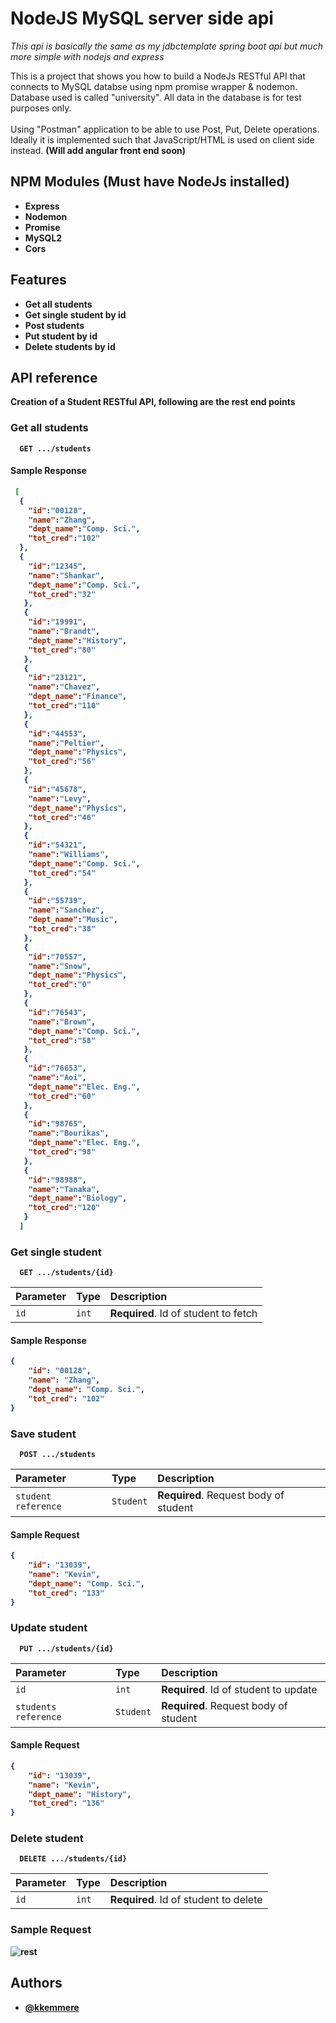 # NodeJS MySQL server side api

*This api is basically the same as my jdbctemplate spring boot api but much more simple with nodejs and express*

This is a project that shows you how to build a NodeJs RESTful API that connects to MySQL databse using npm promise wrapper & nodemon.<br/>
Database used is called "university". All data in the database is for test purposes only.<br/><br/>
Using "Postman" application to be able to use Post, Put, Delete operations. Ideally it is implemented such that JavaScript/HTML is used on client side instead. <b>(Will add angular front end soon)<b/>


## NPM Modules (Must have NodeJs installed)

- Express
- Nodemon
- Promise
- MySQL2
- Cors


## Features

- Get all students
- Get single student by id
- Post students
- Put student by id
- Delete students by id

  
## API reference

Creation of a Student RESTful API, following are the rest end points

### Get all students

```http
  GET .../students
```

#### Sample Response

```json
 [
  { 
    "id":"00128",
    "name":"Zhang",
    "dept_name":"Comp. Sci.",
    "tot_cred":"102"
  },
  {
    "id":"12345",
    "name":"Shankar",
    "dept_name":"Comp. Sci.",
    "tot_cred":"32"
   },
   {
    "id":"19991",
    "name":"Brandt",
    "dept_name":"History",
    "tot_cred":"80"
   },
   {
    "id":"23121",
    "name":"Chavez",
    "dept_name":"Finance",
    "tot_cred":"110"
   },
   {
    "id":"44553",
    "name":"Peltier",
    "dept_name":"Physics",
    "tot_cred":"56"
   },
   {
    "id":"45678",
    "name":"Levy",
    "dept_name":"Physics",
    "tot_cred":"46"
   },
   {
    "id":"54321",
    "name":"Williams",
    "dept_name":"Comp. Sci.",
    "tot_cred":"54"
   },
   {
    "id":"55739",
    "name":"Sanchez",
    "dept_name":"Music",
    "tot_cred":"38"
   },
   {
    "id":"70557",
    "name":"Snow",
    "dept_name":"Physics",
    "tot_cred":"0"
   },
   {
    "id":"76543",
    "name":"Brown",
    "dept_name":"Comp. Sci.",
    "tot_cred":"58"
   },
   {
    "id":"76653",
    "name":"Aoi",
    "dept_name":"Elec. Eng.",
    "tot_cred":"60"
   },
   {
    "id":"98765",
    "name":"Bourikas",
    "dept_name":"Elec. Eng.",
    "tot_cred":"98"
   },
   {
    "id":"98988",
    "name":"Tanaka",
    "dept_name":"Biology",
    "tot_cred":"120"
   }
  ]
```

### Get single student

```http
  GET .../students/{id}
```

| Parameter | Type     | Description                       |
| :-------- | :------- | :-------------------------------- |
| `id`      | `int` | **Required**. Id of student to fetch |

#### Sample Response

```json
{
    "id": "00128",
    "name": "Zhang",
    "dept_name": "Comp. Sci.",
    "tot_cred": "102"
}
```

### Save student

```http
  POST .../students
```
| Parameter | Type     | Description                       |
| :-------- | :------- | :-------------------------------- |
| `student reference`      | `Student` | **Required**. Request body of student |

#### Sample Request

```json
{
    "id": "13039",
    "name": "Kevin",
    "dept_name": "Comp. Sci.",
    "tot_cred": "133"
}
```

### Update student

```http
  PUT .../students/{id}
```
| Parameter | Type     | Description                       |
| :-------- | :------- | :-------------------------------- |
| `id`      | `int` | **Required**. Id of student to update |
| `students reference`      | `Student` | **Required**. Request body of student |

#### Sample Request

```json
{
    "id": "13039",
    "name": "Kevin",
    "dept_name": "History",
    "tot_cred": "136"
}
```

### Delete student

```http
  DELETE .../students/{id}
```
| Parameter | Type     | Description                       |
| :-------- | :------- | :-------------------------------- |
| `id`      | `int` | **Required**. Id of student to delete |


### Sample Request
![rest](https://github.com/kkemmere/nodejs-mysql-restful-api/blob/main/Screen%20Shot%202022-07-15%20at%201.23.04%20PM.png)
<br/>

  
## Authors

- [@kkemmere](https://github.com/kkemmere)


